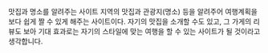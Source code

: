 맛집과 명소를 알려주는 사이트
지역의 맛집과 관광지(명소) 등을 알려주어
여행계획을 보다 쉽게 짤 수 있게 해주는 사이트이다.
자기의 맛집을 소개할 수도 있고, 그 가게의 리뷰도 보아
기대 효과로는 자기의 스타일에 맞는 여행을 할 수 있는 사이트가 될 것이라고 생각합니다.
